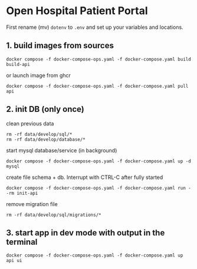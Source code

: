 # Open Hospital Patient Portal

First rename (mv) `dotenv` to `.env` and set up your variables and locations.


## 1. build images from sources

```
docker compose -f docker-compose-ops.yaml -f docker-compose.yaml build build-api
```

or launch image from ghcr

```
docker compose -f docker-compose-ops.yaml -f docker-compose.yaml pull api
```

## 2. init DB (only once)

clean previous data

```
rm -rf data/develop/sql/*
rm -rf data/develop/database/*
```

start mysql database/service (in background)

```
docker compose -f docker-compose-ops.yaml -f docker-compose.yaml up -d mysql
```

create file schema + db. Interrupt with CTRL-C after fully started

```
docker compose -f docker-compose-ops.yaml -f docker-compose.yaml run --rm init-api
```

remove migration file

```
rm -rf data/develop/sql/migrations/*
```

## 3. start app in dev mode with output in the terminal
```
docker compose -f docker-compose-ops.yaml -f docker-compose.yaml up api ui
```
